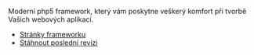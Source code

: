 Moderní php5 framework, který vám poskytne veškerý komfort při tvorbě Vašich webových aplikací.

  * [Stránky frameworku](http://haefko.skrasek.com)
  * [Stáhnout poslední revizi](http://download.skrasek.com/haefko/0.8/latest)